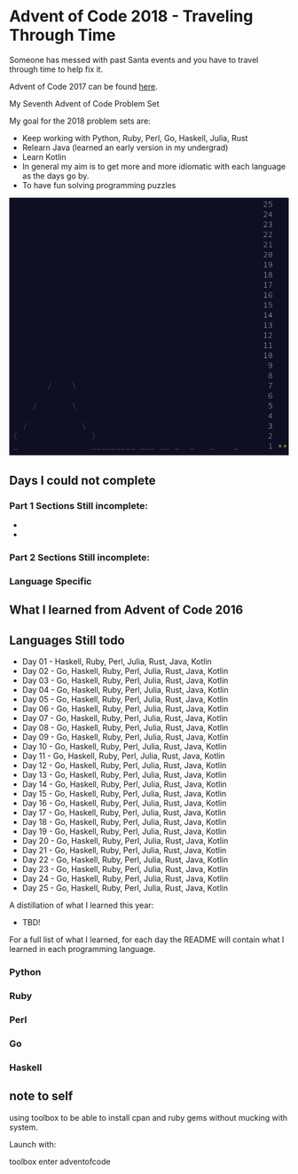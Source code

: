# Advent of Code 2018 - Traveling Through Time 

Someone has messed with past Santa events and you have to travel through time to help fix it.

Advent of Code 2017 can be found [here](https://adventofcode.com/2018).

My Seventh Advent of Code Problem Set

My goal for the 2018 problem sets are:

- Keep working with Python, Ruby, Perl, Go, Haskell, Julia, Rust
- Relearn Java (learned an early version in my undergrad)
- Learn Kotlin
- In general my aim is to get more and more idiomatic with each language as the days go by.
- To have fun solving programming puzzles

![progress](https://github.com/djotaku/adventofcode/blob/c6595b1cad8c34c5fce463dfae040bb5e02001ad/screenshots/2018/2018_20230324.png)

## Days I could not complete
### Part 1 Sections Still incomplete:
- 
- 
### Part 2 Sections Still incomplete:

### Language Specific

## What I learned from Advent of Code 2016

## Languages Still todo
- Day 01 - Haskell, Ruby, Perl, Julia, Rust, Java, Kotlin
- Day 02 - Go, Haskell, Ruby, Perl, Julia, Rust, Java, Kotlin
- Day 03 - Go, Haskell, Ruby, Perl, Julia, Rust, Java, Kotlin
- Day 04 - Go, Haskell, Ruby, Perl, Julia, Rust, Java, Kotlin
- Day 05 - Go, Haskell, Ruby, Perl, Julia, Rust, Java, Kotlin
- Day 06 - Go, Haskell, Ruby, Perl, Julia, Rust, Java, Kotlin
- Day 07 - Go, Haskell, Ruby, Perl, Julia, Rust, Java, Kotlin
- Day 08 - Go, Haskell, Ruby, Perl, Julia, Rust, Java, Kotlin
- Day 09 - Go, Haskell, Ruby, Perl, Julia, Rust, Java, Kotlin
- Day 10 - Go, Haskell, Ruby, Perl, Julia, Rust, Java, Kotlin
- Day 11 - Go, Haskell, Ruby, Perl, Julia, Rust, Java, Kotlin
- Day 12 - Go, Haskell, Ruby, Perl, Julia, Rust, Java, Kotlin
- Day 13 - Go, Haskell, Ruby, Perl, Julia, Rust, Java, Kotlin
- Day 14 - Go, Haskell, Ruby, Perl, Julia, Rust, Java, Kotlin
- Day 15 - Go, Haskell, Ruby, Perl, Julia, Rust, Java, Kotlin
- Day 16 - Go, Haskell, Ruby, Perl, Julia, Rust, Java, Kotlin
- Day 17 - Go, Haskell, Ruby, Perl, Julia, Rust, Java, Kotlin
- Day 18 - Go, Haskell, Ruby, Perl, Julia, Rust, Java, Kotlin
- Day 19 - Go, Haskell, Ruby, Perl, Julia, Rust, Java, Kotlin
- Day 20 - Go, Haskell, Ruby, Perl, Julia, Rust, Java, Kotlin
- Day 21 - Go, Haskell, Ruby, Perl, Julia, Rust, Java, Kotlin
- Day 22 - Go, Haskell, Ruby, Perl, Julia, Rust, Java, Kotlin
- Day 23 - Go, Haskell, Ruby, Perl, Julia, Rust, Java, Kotlin
- Day 24 - Go, Haskell, Ruby, Perl, Julia, Rust, Java, Kotlin
- Day 25 - Go, Haskell, Ruby, Perl, Julia, Rust, Java, Kotlin

A distillation of what I learned this year:
- TBD!


For a full list of what I learned, for each day the README will contain what I learned in each programming language.

### Python

### Ruby


### Perl

### Go

### Haskell

## note to self

using toolbox to be able to install cpan and ruby gems without mucking with system.

Launch with:

toolbox enter adventofcode
